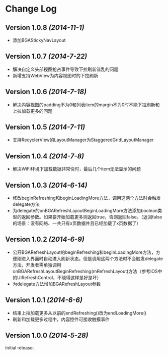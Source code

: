 Change Log
==========

Version 1.0.8 *(2014-11-1)*
----------------------------

- 添加BGAStickyNavLayout

Version 1.0.7 *(2014-7-22)*
----------------------------

- 解决自定义头部视图抢占事件导致下拉刷新错乱的问题
- 新增支持WebView为内容视图时的下拉刷新

Version 1.0.6 *(2014-7-18)*
----------------------------

- 解决内容视图的padding不为0和列表item的margin不为0时不能下拉刷新和上拉加载更多的问题

Version 1.0.5 *(2014-7-11)*
----------------------------

- 支持RecyclerView的LayoutManager为StaggeredGridLayoutManager

Version 1.0.4 *(2014-7-8)*
----------------------------

- 解决WiFi环境下加载数据非常快时，最后几个item无法显示的问题

Version 1.0.3 *(2014-6-14)*
----------------------------

- 修改beginRefreshing和beginLoadingMore方法，调用这两个方法时会触发delegate方法
- 为delegate的onBGARefreshLayoutBeginLoadingMore方法添加boolean类型的返回参数。如果要开始加载更多则返回true，否则返回false。（返回false的场景：没有网络、一共只有x页数据并且已经加载了x页数据了）

Version 1.0.2 *(2014-6-9)*
----------------------------

- 公开BGARefreshLayout的beginRefreshing和beginLoadingMore方法，方便刚进入界面时自动进入刷新状态。但是调用这两个方法时不会触发delegate方法，开发者需单独调用onBGARefreshLayoutBeginRefreshing(mRefreshLayout)方法（参考iOS中的UIRefreshControl，不晓得这样是好是坏）
- 为delegate方法增加BGARefreshLayout参数

Version 1.0.1 *(2014-6-6)*
----------------------------

- 结束上拉加载更多从以前的endRefreshing()改为endLoadingMore()
- 刷新和加载更多过程中，内容控件可接收触摸事件

Version 1.0.0 *(2014-5-28)*
----------------------------

Initial release.